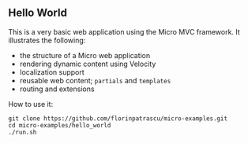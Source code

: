 ## Hello World

This is a very basic web application using the Micro MVC framework. It illustrates the following:

  - the structure of a Micro web application
  - rendering dynamic content using Velocity
  - localization support
  - reusable web content; `partials` and `templates`
  - routing and extensions

How to use it:

    git clone https://github.com/florinpatrascu/micro-examples.git
    cd micro-examples/hello_world
    ./run.sh

